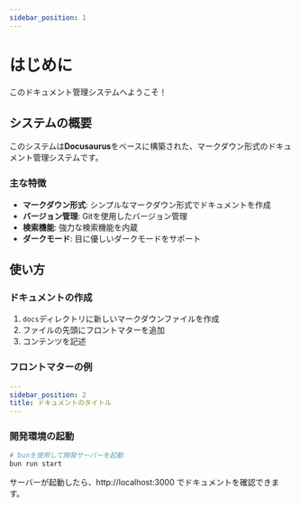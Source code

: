 ```yaml
---
sidebar_position: 1
---
```


# はじめに

このドキュメント管理システムへようこそ！

## システムの概要

このシステムは**Docusaurus**をベースに構築された、マークダウン形式のドキュメント管理システムです。

### 主な特徴

- **マークダウン形式**: シンプルなマークダウン形式でドキュメントを作成
- **バージョン管理**: Gitを使用したバージョン管理
- **検索機能**: 強力な検索機能を内蔵
- **ダークモード**: 目に優しいダークモードをサポート

## 使い方

### ドキュメントの作成

1. `docs`ディレクトリに新しいマークダウンファイルを作成
2. ファイルの先頭にフロントマターを追加
3. コンテンツを記述

### フロントマターの例

```yaml
---
sidebar_position: 2
title: ドキュメントのタイトル
---
```

### 開発環境の起動

```bash
# bunを使用して開発サーバーを起動
bun run start
```

サーバーが起動したら、http://localhost:3000 でドキュメントを確認できます。
